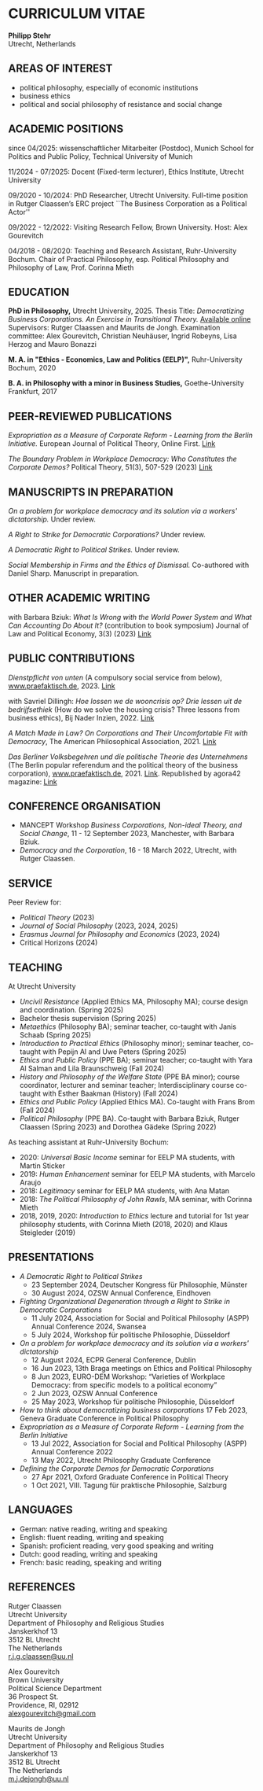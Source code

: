 # CURRICULUM VITAE
**Philipp Stehr**  
Utrecht, Netherlands  

## AREAS OF INTEREST
- political philosophy, especially of economic institutions
- business ethics
- political and social philosophy of resistance and social change

## ACADEMIC POSITIONS

since 04/2025: wissenschaftlicher Mitarbeiter (Postdoc), Munich School for Politics and Public Policy, Technical University of Munich

11/2024 - 07/2025: Docent (Fixed-term lecturer), Ethics Institute, Utrecht University

09/2020 - 10/2024: PhD Researcher, Utrecht University. Full-time position in Rutger Claassen’s ERC project ``The Business Corporation as a Political Actor''

09/2022 - 12/2022: Visiting Research Fellow, Brown University. Host: Alex Gourevitch

04/2018 - 08/2020: Teaching and Research Assistant, Ruhr-University Bochum. Chair of Practical Philosophy, esp. Political Philosophy and Philosophy of Law, Prof. Corinna Mieth

## EDUCATION

**PhD in Philosophy,** Utrecht University, 2025. Thesis Title: *Democratizing Business Corporations. An Exercise in Transitional Theory.* [Available online](https://doi.org/10.33540/2490) Supervisors: Rutger Claassen and Maurits de Jongh. Examination committee: Alex Gourevitch, Christian Neuhäuser, Ingrid Robeyns, Lisa Herzog and Mauro Bonazzi

**M. A. in "Ethics - Economics, Law and Politics (EELP)",** Ruhr-University Bochum, 2020

**B. A. in Philosophy with a minor in Business Studies,** Goethe-University Frankfurt, 2017

## PEER-REVIEWED PUBLICATIONS

*Expropriation as a Measure of Corporate Reform - Learning from the Berlin Initiative.* European Journal of Political Theory, Online First. [Link](https://journals.sagepub.com/doi/10.1177/14748851231197799)

*The Boundary Problem in Workplace Democracy: Who Constitutes the Corporate Demos?* Political Theory, 51(3), 507-529 (2023) [Link](https://doi.org/10.1177/00905917221131821)

## MANUSCRIPTS IN PREPARATION

*On a problem for workplace democracy and its solution via a workers' dictatorship.* Under review.

*A Right to Strike for Democratic Corporations?* Under review.

*A Democratic Right to Political Strikes.* Under review.

*Social Membership in Firms and the Ethics of Dismissal.* Co-authored with Daniel Sharp. Manuscript in preparation.

## OTHER ACADEMIC WRITING

with Barbara Bziuk: *What Is Wrong with the World Power System and What Can Accounting Do About It?* (contribution to book symposium) Journal of Law and Political Economy, 3(3) (2023) [Link](https://doi.org/10.5070/LP63361150)

## PUBLIC CONTRIBUTIONS

*Dienstpflicht von unten* (A compulsory social service from below), www.praefaktisch.de, 2023. [Link](https://www.praefaktisch.de/002e/dienstpflicht-von-unten/)

with Savriel Dillingh: *Hoe lossen we de wooncrisis op? Drie lessen uit de bedrijfsethiek* (How do we solve the housing crisis? Three lessons from business ethics), Bij Nader Inzien, 2022. [Link](https://bijnaderinzien.com/2022/02/10/hoe-lossen-we-de-wooncrisis-op/)

*A Match Made in Law? On Corporations and Their Uncomfortable Fit with Democracy*, The American Philosophical Association, 2021. [Link](https://blog.apaonline.org/2021/10/04/a-match-made-in-law-on-corporations-and-their-uncomfortable-fit-with-democracy/)

*Das Berliner Volksbegehren und die politische Theorie des Unternehmens* (The Berlin popular referendum and the political theory of the business corporation), www.praefaktisch.de, 2021. [Link](https://www.praefaktisch.de/002e/das-berliner-volksbegehren-und-die-politische-theorie-des-unternehmens/). Republished by agora42 magazine: [Link](https://agora42.de/das-berliner-volksbegehren-und-die-politische-theorie-des-unternehmens-philipp-stehr/)

## CONFERENCE ORGANISATION

- MANCEPT Workshop *Business Corporations, Non-ideal Theory, and Social Change*, 11 - 12 September 2023, Manchester, with Barbara Bziuk.
- *Democracy and the Corporation*, 16 - 18 March 2022, Utrecht, with Rutger Claassen.

## SERVICE

Peer Review for:
- *Political Theory* (2023)
- *Journal of Social Philosophy* (2023, 2024, 2025)
- *Erasmus Journal for Philosophy and Economics* (2023, 2024)
- Critical Horizons (2024)

## TEACHING

At Utrecht University

- *Uncivil Resistance* (Applied Ethics MA, Philosophy MA); course design and coordination. (Spring 2025)
- Bachelor thesis supervision (Spring 2025)
- *Metaethics* (Philosophy BA); seminar teacher, co-taught with Janis Schaab (Spring 2025)
- *Introduction to Practical Ethics* (Philosophy minor); seminar teacher, co-taught with Pepijn Al and Uwe Peters (Spring 2025)
- *Ethics and Public Policy* (PPE BA); seminar teacher; co-taught with Yara Al Salman and Lila Braunschweig (Fall 2024)
- *History and Philosophy of the Welfare State* (PPE BA minor); course coordinator, lecturer and seminar teacher; Interdisciplinary course co-taught with Esther Baakman (History) (Fall 2024)
- *Ethics and Public Policy* (Applied Ethics MA). Co-taught with Frans Brom (Fall 2024)
- *Political Philosophy* (PPE BA). Co-taught with Barbara Bziuk, Rutger Claassen (Spring 2023) and Dorothea Gädeke (Spring 2022)

As teaching assistant at Ruhr-University Bochum:

- 2020: *Universal Basic Income* seminar for EELP MA students, with Martin Sticker
- 2019: *Human Enhancement* seminar for EELP MA students, with Marcelo Araujo
- 2018: *Legitimacy* seminar for EELP MA students, with Ana Matan
- 2018: *The Political Philosophy of John Rawls*, MA seminar, with Corinna Mieth
- 2018, 2019, 2020: *Introduction to Ethics* lecture and tutorial for 1st year philosophy students, with Corinna Mieth (2018, 2020) and Klaus Steigleder (2019)

## PRESENTATIONS

- *A Democratic Right to Political Strikes*
    - 23 September 2024, Deutscher Kongress für Philosophie, Münster
    - 30 August 2024, OZSW Annual Conference, Eindhoven
- *Fighting Organizational Degeneration through a Right to Strike in Democratic Corporations* 
    - 11 July 2024, Association for Social and Political Philosophy (ASPP) Annual Conference 2024, Swansea
    - 5 July 2024, Workshop für politische Philosophie, Düsseldorf
- *On a problem for workplace democracy and its solution via a workers' dictatorship* 
    - 12 August 2024, ECPR General Conference, Dublin
    - 16 Jun 2023, 13th Braga meetings on Ethics and Political Philosophy
    - 8 Jun 2023, EURO-DEM Workshop: “Varieties of Workplace Democracy: from specific models to a political economy”
    - 2 Jun 2023, OZSW Annual Conference
    - 25 May 2023, Workshop für politische Philosophie, Düsseldorf
- *How to think about democratizing business corporations* 17 Feb 2023, Geneva Graduate Conference in Political Philosophy
- *Expropriation as a Measure of Corporate Reform - Learning from the Berlin Initiative* 
    - 13 Jul 2022, Association for Social and Political Philosophy (ASPP) Annual Conference 2022
    -  13 May 2022, Utrecht Philosophy Graduate Conference
- *Defining the Corporate Demos for Democratic Corporations* 
    - 27 Apr 2021, Oxford Graduate Conference in Political Theory
    - 1 Oct 2021, VIII. Tagung für praktische Philosophie, Salzburg

## LANGUAGES

- German: native reading, writing and speaking
- English: fluent reading, writing and speaking
- Spanish: proficient reading, very good speaking and writing
- Dutch: good reading, writing and speaking 
- French: basic reading, speaking and writing

## REFERENCES

Rutger Claassen  
Utrecht University  
Department of Philosophy and Religious Studies  
Janskerkhof 13  
3512 BL Utrecht  
The Netherlands  
r.j.g.claassen@uu.nl

Alex Gourevitch  
Brown University  
Political Science Department  
36 Prospect St.  
Providence, RI, 02912  
alexgourevitch@gmail.com

Maurits de Jongh  
Utrecht University  
Department of Philosophy and Religious Studies  
Janskerkhof 13  
3512 BL Utrecht  
The Netherlands  
m.j.dejongh@uu.nl
